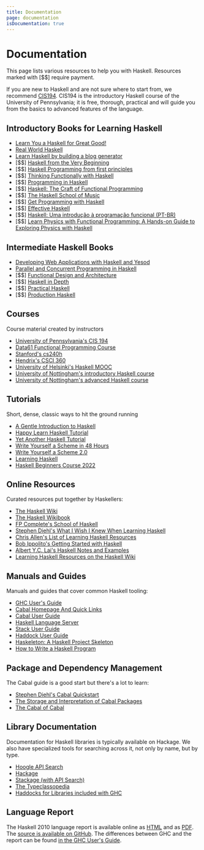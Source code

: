 ```yaml
---
title: Documentation
page: documentation
isDocumentation: true
---
```


# Documentation

This page lists various resources to help you with Haskell. Resources marked with \[$$\] require payment.

If you are new to Haskell and are not sure where to start from, we recommend [CIS194](https://www.seas.upenn.edu/~cis194/spring13/lectures.html). CIS194 is the introductory Haskell course of the University of Pennsylvania; it is free, thorough, practical and will guide you from the basics to advanced features of the language.

## Introductory Books for Learning Haskell

*   [Learn You a Haskell for Great Good!](http://learnyouahaskell.com/)
*   [Real World Haskell](http://book.realworldhaskell.org/)
*   [Learn Haskell by building a blog generator](https://learn-haskell.blog)
*   \[$$\] [Haskell from the Very Beginning](https://www.haskellfromtheverybeginning.com/)
*   \[$$\] [Haskell Programming from first principles](http://haskellbook.com)
*   \[$$\] [Thinking Functionally with Haskell](http://www.cambridge.org/us/academic/subjects/computer-science/programming-languages-and-applied-logic/thinking-functionally-haskell)
*   \[$$\] [Programming in Haskell](http://www.cs.nott.ac.uk/~pszgmh/pih.html)
*   \[$$\] [Haskell: The Craft of Functional Programming](http://www.haskellcraft.com/craft3e/Home.html)
*   \[$$\] [The Haskell School of Music](http://euterpea.com/haskell-school-of-music/)
*   \[$$\] [Get Programming with Haskell](https://www.manning.com/books/get-programming-with-haskell)
*   \[$$\] [Effective Haskell](https://www.pragprog.com/titles/rshaskell/effective-haskell/)
*   \[$$\] [Haskell: Uma introdução à programação funcional (PT-BR)](https://www.casadocodigo.com.br/products/livro-haskell)
*   \[$$\] [Learn Physics with Functional Programming: A Hands-on Guide to Exploring Physics with Haskell](https://lpfp.io/)

## Intermediate Haskell Books

*   [Developing Web Applications with Haskell and Yesod](http://www.yesodweb.com/book)
*   [Parallel and Concurrent Programming in Haskell](https://simonmar.github.io/pages/pcph.html)
*   \[$$\] [Functional Design and Architecture](https://www.manning.com/books/functional-design-and-architecture)
*   \[$$\] [Haskell in Depth](https://www.manning.com/books/haskell-in-depth)
*   \[$$\] [Practical Haskell](https://www.apress.com/gp/book/9781484244791)
*   \[$$\] [Production Haskell](https://leanpub.com/production-haskell)

## Courses

Course material created by instructors

*   [University of Pennsylvania's CIS 194](https://www.seas.upenn.edu/~cis1940/spring13/)
*   [Data61 Functional Programming Course](https://github.com/data61/fp-course)
*   [Stanford's cs240h](http://www.scs.stanford.edu/14sp-cs240h/)
*   [Hendrix's CSCI 360](http://ozark.hendrix.edu/~yorgey/360/f16/)
*   [University of Helsinki's Haskell MOOC](https://haskell.mooc.fi/)
*   [University of Nottingham's introductory Haskell course](http://www.cs.nott.ac.uk/~pszgmh/pgp.html)
*   [University of Nottingham's advanced Haskell course](http://www.cs.nott.ac.uk/~pszgmh/afp.html)

## Tutorials

Short, dense, classic ways to hit the ground running

*   [A Gentle Introduction to Haskell](https://www.haskell.org/tutorial/)
*   [Happy Learn Haskell Tutorial](https://www.happylearnhaskelltutorial.com/)
*   [Yet Another Haskell Tutorial](http://en.wikibooks.org/wiki/Haskell/YAHT/Preamble)
*   [Write Yourself a Scheme in 48 Hours](http://en.wikibooks.org/wiki/Write_Yourself_a_Scheme_in_48_Hours)
*   [Write Yourself a Scheme 2.0](https://wespiser.com/writings/wyas/home.html)
*   [Learning Haskell](http://learn.hfm.io)
*   [Haskell Beginners Course 2022](https://github.com/haskell-beginners-2022/course-plan)

## Online Resources

Curated resources put together by Haskellers:

*   [The Haskell Wiki](http://wiki.haskell.org)
*   [The Haskell Wikibook](http://en.wikibooks.org/wiki/Haskell)
*   [FP Complete's School of Haskell](https://www.schoolofhaskell.com/)
*   [Stephen Diehl's What I Wish I Knew When Learning Haskell](https://web.archive.org/web/20220513191346/http://dev.stephendiehl.com/hask/)
*   [Chris Allen's List of Learning Haskell Resources](https://github.com/bitemyapp/learnhaskell)
*   [Bob Ippolito's Getting Started with Haskell](http://bob.ippoli.to/archives/2013/01/11/getting-started-with-haskell/)
*   [Albert Y.C. Lai's Haskell Notes and Examples](http://www.vex.net/~trebla/haskell/index.xhtml)
*   [Learning Haskell Resources on the Haskell Wiki](https://wiki.haskell.org/Learning_Haskell)

## Manuals and Guides

Manuals and guides that cover common Haskell tooling:

*   [GHC User's Guide](http://www.haskell.org/ghc/docs/latest/html/users_guide/)
*   [Cabal Homepage And Quick Links](https://www.haskell.org/cabal/)
*   [Cabal User Guide](http://www.haskell.org/cabal/users-guide/)
*   [Haskell Language Server](https://haskell-language-server.readthedocs.io/en/stable/)
*   [Stack User Guide](https://docs.haskellstack.org/)
*   [Haddock User Guide](https://haskell-haddock.readthedocs.io/)
*   [Haskeleton: A Haskell Project Skeleton](http://taylor.fausak.me/2014/03/04/haskeleton-a-haskell-project-skeleton/)
*   [How to Write a Haskell Program](https://wiki.haskell.org/How_to_write_a_Haskell_program)

## Package and Dependency Management

The Cabal guide is a good start but there's a lot to learn:

*   [Stephen Diehl's Cabal Quickstart](https://web.archive.org/web/20220513191346/http://dev.stephendiehl.com/hask/#cabal)
*   [The Storage and Interpretation of Cabal Packages](http://www.vex.net/~trebla/haskell/sicp.xhtml)
*   [The Cabal of Cabal](http://www.vex.net/~trebla/haskell/cabal-cabal.xhtml)

## Library Documentation

Documentation for Haskell libraries is typically available on Hackage. We also have specialized tools for searching across it, not only by name, but by type.

*   [Hoogle API Search](http://www.haskell.org/hoogle/)
*   [Hackage](http://hackage.haskell.org/)
*   [Stackage (with API Search)](https://www.stackage.org)
*   [The Typeclassopedia](https://wiki.haskell.org/Typeclassopedia)
*   [Haddocks for Libraries included with GHC](https://downloads.haskell.org/~ghc/latest/docs/html/libraries/index.html)

## Language Report

The Haskell 2010 language report is available online as [HTML](https://haskell.org/onlinereport/haskell2010/) and as [PDF](https://haskell.org/definition/haskell2010.pdf). The [source is available on GitHub](https://github.com/haskell/haskell-report). The differences between GHC and the report can be found [in the GHC User's Guide](http://www.haskell.org/ghc/docs/latest/html/users_guide/bugs.html#haskell-standards-vs-glasgow-haskell-language-non-compliance).
